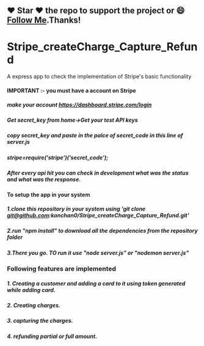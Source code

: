 ##### 
## :heart: Star :heart: the repo to support the project or :smile:[Follow Me](https://github.com/kanchan0).Thanks!

# Stripe_createCharge_Capture_Refund
A express app to check the implementation of Stripe's basic functionality

#### IMPORTANT :- you must have a account on Stripe
##### make your account https://dashboard.stripe.com/login
##### Get secret_key from home->Get your test API keys
##### copy secret_key and paste in the palce of secret_code in this line of server.js
#####  stripe=require('stripe')('secret_code');
##### After every api hit you can check in development what was the status and what was the response.

#### To setup the app in your system
##### 1.clone this repository in your system using 'git clone git@github.com:kanchan0/Stripe_createCharge_Capture_Refund.git'
##### 2.run "npm install" to download all the dependencies from the repository folder
##### 3.There you go. TO run it use "node server.js" or "nodemon server.js"

### Following features are implemented
##### 1. Creating a customer and adding a card to it using token generated while adding card.
##### 2. Creating charges.
##### 3. capturing the charges.
##### 4. refunding partial or full amount.

